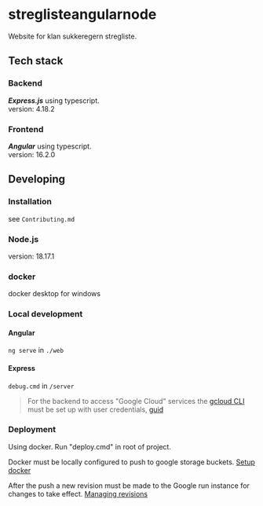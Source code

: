 # streglisteangularnode
Website for klan sukkeregern stregliste.

## Tech stack
### Backend
***Express.js*** using typescript.\
version: 4.18.2

### Frontend
***Angular*** using typescript.\
version: 16.2.0

## Developing

### Installation
see `Contributing.md`

### Node.js
version: 18.17.1

### docker
docker desktop for windows

### Local development

#### Angular
`ng serve` in `./web`

#### Express
`debug.cmd` in `/server`

> For the backend to access "Google Cloud" services the [gcloud CLI](https://cloud.google.com/sdk/gcloud) must be set up with user credentials, [guid](https://cloud.google.com/docs/authentication/provide-credentials-adc#local-user-cred)   

### Deployment
Using docker. Run "deploy.cmd" in root of project.

Docker must be locally configured to push to google storage buckets.
[Setup docker](https://cloud.google.com/sdk/gcloud/reference/auth/configure-docker)

After the push a new revision must be made to the Google run instance for changes to take effect.
[Managing revisions](https://cloud.google.com/run/docs/managing/revisions)
